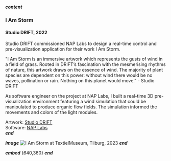 ___content___
### I Am Storm
#### Studio DRIFT, 2022

Studio DRIFT commissioned NAP Labs to design a real-time control and pre-visualization application for their work I Am Storm.

"I Am Storm is an immersive artwork which represents the gusts of wind in a field of grass. Rooted in DRIFT’s fascination with the mesmerising rhythms of nature, this artwork draws on the essence of wind. The majority of plant species are dependent on this power: without wind there would be no waves, pollination or rain. Nothing on this planet would move." - Studio DRIFT

As software engineer on the project at NAP Labs, I built a real-time 3D pre-visualization environment featuring a wind simulation that could be manipulated to produce organic flow fields. The simulation informed the movements and colors of the light modules.

Artwork: [Studio DRIFT](https://studiodrift.com)  
Software: [NAP Labs](https://nap-labs.tech)  
___end___

___image___
![I Am Storm at TextielMuseum, Tilburg, 2023](../images/iamstorm.webp)
___end___

___embed___
[](https://www.youtube.com/embed/BMIrkdHEvj4){640,360}
___end___
